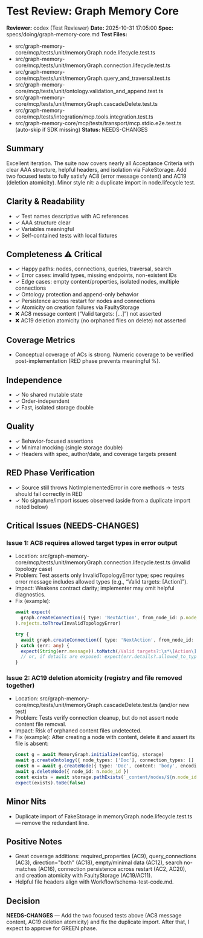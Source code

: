 # Test Review: Graph Memory Core

**Reviewer:** codex (Test Reviewer)
**Date:** 2025-10-31 17:05:00
**Spec:** specs/doing/graph-memory-core.md
**Test Files:**
- src/graph-memory-core/mcp/tests/unit/memoryGraph.node.lifecycle.test.ts
- src/graph-memory-core/mcp/tests/unit/memoryGraph.connection.lifecycle.test.ts
- src/graph-memory-core/mcp/tests/unit/memoryGraph.query_and_traversal.test.ts
- src/graph-memory-core/mcp/tests/unit/ontology.validation_and_append.test.ts
- src/graph-memory-core/mcp/tests/unit/memoryGraph.cascadeDelete.test.ts
- src/graph-memory-core/mcp/tests/integration/mcp.tools.integration.test.ts
- src/graph-memory-core/mcp/tests/transport/mcp.stdio.e2e.test.ts (auto-skip if SDK missing)
**Status:** NEEDS-CHANGES

## Summary
Excellent iteration. The suite now covers nearly all Acceptance Criteria with clear AAA structure, helpful headers, and isolation via FakeStorage. Add two focused tests to fully satisfy AC8 (error message content) and AC19 (deletion atomicity). Minor style nit: a duplicate import in node.lifecycle test.

## Clarity & Readability
- ✓ Test names descriptive with AC references
- ✓ AAA structure clear
- ✓ Variables meaningful
- ✓ Self-contained tests with local fixtures

## Completeness ⚠ Critical
- ✓ Happy paths: nodes, connections, queries, traversal, search
- ✓ Error cases: invalid types, missing endpoints, non-existent IDs
- ✓ Edge cases: empty content/properties, isolated nodes, multiple connections
- ✓ Ontology protection and append-only behavior
- ✓ Persistence across restart for nodes and connections
- ✓ Atomicity on creation failures via FaultyStorage
- ❌ AC8 message content (“Valid targets: [...]”) not asserted
- ❌ AC19 deletion atomicity (no orphaned files on delete) not asserted

## Coverage Metrics
- Conceptual coverage of ACs is strong. Numeric coverage to be verified post-implementation (RED phase prevents meaningful %).

## Independence
- ✓ No shared mutable state
- ✓ Order-independent
- ✓ Fast, isolated storage double

## Quality
- ✓ Behavior-focused assertions
- ✓ Minimal mocking (single storage double)
- ✓ Headers with spec, author/date, and coverage targets present

## RED Phase Verification
- ✓ Source still throws NotImplementedError in core methods → tests should fail correctly in RED
- ✓ No signature/import issues observed (aside from a duplicate import noted below)

## Critical Issues (NEEDS-CHANGES)

### Issue 1: AC8 requires allowed target types in error output
- Location: src/graph-memory-core/mcp/tests/unit/memoryGraph.connection.lifecycle.test.ts (invalid topology case)
- Problem: Test asserts only InvalidTopologyError type; spec requires error message includes allowed types (e.g., “Valid targets: [Action]”).
- Impact: Weakens contract clarity; implementer may omit helpful diagnostics.
- Fix (example):
  ```ts
  await expect(
    graph.createConnection({ type: 'NextAction', from_node_id: p.node_id, to_node_id: person.node_id })
  ).rejects.toThrow(InvalidTopologyError)

  try {
    await graph.createConnection({ type: 'NextAction', from_node_id: p.node_id, to_node_id: person.node_id })
  } catch (err: any) {
    expect(String(err.message)).toMatch(/Valid targets?:\s*\[Action\]/)
    // or, if details are exposed: expect(err.details?.allowed_to_types).toContain('Action')
  }
  ```

### Issue 2: AC19 deletion atomicity (registry and file removed together)
- Location: src/graph-memory-core/mcp/tests/unit/memoryGraph.cascadeDelete.test.ts (and/or new test)
- Problem: Tests verify connection cleanup, but do not assert node content file removal.
- Impact: Risk of orphaned content files undetected.
- Fix (example): After creating a node with content, delete it and assert its file is absent:
  ```ts
  const g = await MemoryGraph.initialize(config, storage)
  await g.createOntology({ node_types: ['Doc'], connection_types: [] })
  const n = await g.createNode({ type: 'Doc', content: 'body', encoding: 'utf-8', format: 'txt' })
  await g.deleteNode({ node_id: n.node_id })
  const exists = await storage.pathExists(`_content/nodes/${n.node_id}.txt`)
  expect(exists).toBe(false)
  ```

## Minor Nits
- Duplicate import of FakeStorage in memoryGraph.node.lifecycle.test.ts — remove the redundant line.

## Positive Notes
- Great coverage additions: required_properties (AC9), query_connections (AC3), direction="both" (AC18), empty/minimal data (AC12), search no-matches (AC16), connection persistence across restart (AC2, AC20), and creation atomicity with FaultyStorage (AC19/AC11).
- Helpful file headers align with Workflow/schema-test-code.md.

## Decision

**NEEDS-CHANGES** — Add the two focused tests above (AC8 message content, AC19 deletion atomicity) and fix the duplicate import. After that, I expect to approve for GREEN phase.

